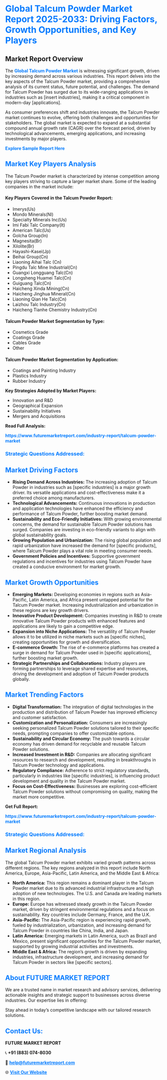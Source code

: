 <h1 style="color: #007BFF;">Global Talcum Powder Market Report 2025-2033: Driving Factors, Growth Opportunities, and Key Players</h1>

<section id="overview">
<h2>Market Report Overview</h2>
<p>The <a href="https://www.futuremarketreport.com/industry-report/talcum-powder-market" style="color: #007BFF; text-decoration: none;"><strong>Global Talcum Powder Market</strong></a> is witnessing significant growth, driven by increasing demand across various industries. This report delves into the key aspects of the Talcum Powder market, providing a comprehensive analysis of its current status, future potential, and challenges. The demand for Talcum Powder has surged due to its wide-ranging applications in industries such as [insert industries], making it a critical component in modern-day [applications].</p>
<p>As consumer preferences shift and industries innovate, the Talcum Powder market continues to evolve, offering both challenges and opportunities for stakeholders. The global market is expected to expand at a substantial compound annual growth rate (CAGR) over the forecast period, driven by technological advancements, emerging applications, and increasing investments by major players.</p>
</section>

<section id="overview">
<p><a href="https://www.futuremarketreport.com/request-sample/reportId=29946" style="color: #007BFF; text-decoration: none;"><strong>Explore Sample Report Here</strong></a></p>
</section>

<section id="key-players">
<h2 style="color: #007BFF;">Market Key Players Analysis</h2>
<p>The Talcum Powder market is characterized by intense competition among key players striving to capture a larger market share. Some of the leading companies in the market include:</p>
<h4>Key Players Covered in the Talcum Powder Report:</h4>
<ul><li>Imerys(Us)</li><li>Mondo Minerals(Nl)</li><li>Specialty Minerals Inc(Us)</li><li>Imi Fabi Talc Company(It)</li><li>American Talc(Us)</li><li>Golcha Group(In)</li><li>Magnesita(Br)</li><li>Xilolite(Br)</li><li>Hayashi-Kasei(Jp)</li><li>Beihai Group(Cn)</li><li>Liaoning Aihai Talc (Cn)</li><li>Pingdu Talc Mine Industrial(Cn)</li><li>Guangxi Longguang Talc(Cn)</li><li>Longsheng Huamei Talc(Cn)</li><li>Guiguang Talc(Cn)</li><li>Haicheng Xinda Mining(Cn)</li><li>Haicheng Jinghua Mineral(Cn)</li><li>Liaoning Qian He Talc(Cn)</li><li>Laizhou Talc Industry(Cn)</li><li>Haicheng Tianhe Chemistry Industry(Cn)</li></ul>
<h4>Talcum Powder Market Segmentation by Type:</h4>
<ul><li>Cosmetics Grade</li><li>Coatings Grade</li><li>Cables Grade</li><li>Other</li></ul>

<h4>Talcum Powder Market Segmentation by Application:</h4>
<ul><li>Coatings and Painting Industry</li><li>Plastics Industry</li><li>Rubber Industry</li></ul>
<p><strong>Key Strategies Adopted by Market Players:</strong></p>
<ul>
<li>Innovation and R&D</li>
<li>Geographical Expansion</li>
<li>Sustainability Initiatives</li>
<li>Mergers and Acquisitions</li>
</ul>
</section>

<section>
<p><strong>Read Full Analysis: </strong></p><a href="https://www.futuremarketreport.com/industry-report/talcum-powder-market" style="color: #007BFF; text-decoration: none;"><strong>https://www.futuremarketreport.com/industry-report/talcum-powder-market</strong></a>
<h3 style="color: #007BFF;">Strategic Questions Addressed:</h3>
</section>

<section id="driving-factors">
<h2 style="color: #007BFF;">Market Driving Factors</h2>
<ul>
<li><strong>Rising Demand Across Industries:</strong> The increasing adoption of Talcum Powder in industries such as [specific industries] is a major growth driver. Its versatile applications and cost-effectiveness make it a preferred choice among manufacturers.</li>
<li><strong>Technological Advancements:</strong> Continuous innovations in production and application technologies have enhanced the efficiency and performance of Talcum Powder, further boosting market demand.</li>
<li><strong>Sustainability and Eco-Friendly Initiatives:</strong> With growing environmental concerns, the demand for sustainable Talcum Powder solutions has surged. Companies are investing in eco-friendly variants to align with global sustainability goals.</li>
<li><strong>Growing Population and Urbanization:</strong> The rising global population and rapid urbanization have increased the demand for [specific products], where Talcum Powder plays a vital role in meeting consumer needs.</li>
<li><strong>Government Policies and Incentives:</strong> Supportive government regulations and incentives for industries using Talcum Powder have created a conducive environment for market growth.</li>
</ul>
</section>

<section id="growth-opportunities">
<h2 style="color: #007BFF;">Market Growth Opportunities</h2>
<ul>
<li><strong>Emerging Markets:</strong> Developing economies in regions such as Asia-Pacific, Latin America, and Africa present untapped potential for the Talcum Powder market. Increasing industrialization and urbanization in these regions are key growth drivers.</li>
<li><strong>Innovative Product Development:</strong> Companies investing in R&D to create innovative Talcum Powder products with enhanced features and applications are likely to gain a competitive edge.</li>
<li><strong>Expansion into Niche Applications:</strong> The versatility of Talcum Powder allows it to be utilized in niche markets such as [specific niches], creating opportunities for growth and diversification.</li>
<li><strong>E-commerce Growth:</strong> The rise of e-commerce platforms has created a surge in demand for Talcum Powder used in [specific applications], further boosting market growth.</li>
<li><strong>Strategic Partnerships and Collaborations:</strong> Industry players are forming partnerships to leverage shared expertise and resources, driving the development and adoption of Talcum Powder products globally.</li>
</ul>
</section>

<section id="trending-factors">
<h2 style="color: #007BFF;">Market Trending Factors</h2>
<ul>
<li><strong>Digital Transformation:</strong> The integration of digital technologies in the production and distribution of Talcum Powder has improved efficiency and customer satisfaction.</li>
<li><strong>Customization and Personalization:</strong> Consumers are increasingly seeking personalized Talcum Powder solutions tailored to their specific needs, prompting companies to offer customizable options.</li>
<li><strong>Sustainability and Circular Economy:</strong> The push towards a circular economy has driven demand for recyclable and reusable Talcum Powder solutions.</li>
<li><strong>Increased Investment in R&D:</strong> Companies are allocating significant resources to research and development, resulting in breakthroughs in Talcum Powder technology and applications.</li>
<li><strong>Regulatory Compliance:</strong> Adherence to strict regulatory standards, particularly in industries like [specific industries], is influencing product development and quality in the Talcum Powder market.</li>
<li><strong>Focus on Cost-Effectiveness:</strong> Businesses are exploring cost-efficient Talcum Powder solutions without compromising on quality, making the market more competitive.</li>
</ul>
</section>

<section>
<p><strong>Get Full Report: </strong></p><a href="https://www.futuremarketreport.com/industry-report/talcum-powder-market" style="color: #007BFF; text-decoration: none;"><strong>https://www.futuremarketreport.com/industry-report/talcum-powder-market</strong></a>
<h3 style="color: #007BFF;">Strategic Questions Addressed:</h3>
</section>


<section id="regional-analysis">
<h2 style="color: #007BFF;">Market Regional Analysis</h2>
<p>The global Talcum Powder market exhibits varied growth patterns across different regions. The key regions analyzed in this report include North America, Europe, Asia-Pacific, Latin America, and the Middle East & Africa:</p>
<ul>
<li><strong>North America:</strong> This region remains a dominant player in the Talcum Powder market due to its advanced industrial infrastructure and high adoption of new technologies. The U.S. and Canada are leading markets in this region.</li>
<li><strong>Europe:</strong> Europe has witnessed steady growth in the Talcum Powder market, driven by stringent environmental regulations and a focus on sustainability. Key countries include Germany, France, and the U.K.</li>
<li><strong>Asia-Pacific:</strong> The Asia-Pacific region is experiencing rapid growth, fueled by industrialization, urbanization, and increasing demand for Talcum Powder in countries like China, India, and Japan.</li>
<li><strong>Latin America:</strong> Emerging markets in Latin America, such as Brazil and Mexico, present significant opportunities for the Talcum Powder market, supported by growing industrial activities and investments.</li>
<li><strong>Middle East & Africa:</strong> The region’s growth is driven by expanding industries, infrastructure development, and increasing demand for Talcum Powder in sectors like [specific sectors].</li>
</ul>
</section>

<footer>
<h2 style="color: #007BFF;">About FUTURE MARKET REPORT</h2>
<p>We are a trusted name in market research and advisory services, delivering actionable insights and strategic support to businesses across diverse industries. Our expertise lies in offering:</p>

<p>Stay ahead in today’s competitive landscape with our tailored research solutions.</p>

<h2 style="color: #007BFF;">Contact Us:</h2>
<p><strong>FUTURE MARKET REPORT</strong></p>
<p>📞 <strong>+91 (883) 074-8030</strong></p>
<p>📧 <strong><a href="mailto:help@futuremarketreport.com" style="color: #007BFF;">help@futuremarketreport.com</a></strong></p>
<p>🌐 <strong><a href="https://www.futuremarketreport.com/" style="color: #007BFF;">Visit Our Website</a></strong></p>
</footer>